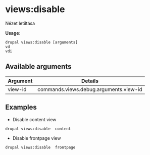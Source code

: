 # views:disable
Nézet letiltása

**Usage:**
```
drupal views:disable [arguments]
vd
vdi
```

## Available arguments
Argument | Details
---------|-------------
view-id | commands.views.debug.arguments.view-id

## Examples
* Disable content view
```
drupal views:disable  content
```
* Disable frontpage view
```
drupal views:disable  frontpage
```

